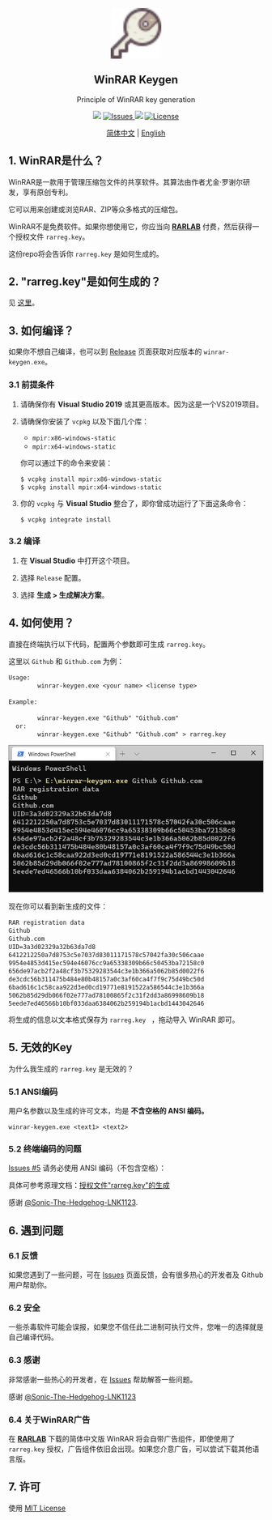 <p align="center">
 <img width="100px" src="icon.svg" align="center" alt="WinRAR Keygen" />
 <h2 align="center">WinRAR Keygen</h2>
 <p align="center">Principle of WinRAR key generation</p>
</p>

<p align="center">
  <img src="https://img.shields.io/github/v/release/bitcookies/winrar-keygen?label=version" />
  <a href="https://github.com/bitcookies/winrar-keygen/issues">
  	<img alt="Issues" src="https://img.shields.io/github/issues/bitcookies/winrar-keygen?color=F48D73" />
  </a>
  <img src="https://img.shields.io/badge/Visual%20Studio-2019-blueviolet" />
  <a href="https://github.com/bitcookies/winrar-keygen/blob/master/LICENSE">
  	<img alt="License" src="https://img.shields.io/github/license/bitcookies/winrar-keygen.svg" />
  </a>
</p>

<p align="center">
  <a href="README.zh-CN.md">简体中文</a> | <a href="README.md">English</a>
</p>

## 1. WinRAR是什么？

WinRAR是一款用于管理压缩包文件的共享软件。其算法由作者尤金·罗谢尔研发，享有原创专利。

它可以用来创建或浏览RAR、ZIP等众多格式的压缩包。

WinRAR不是免费软件。如果你想使用它，你应当向 [__RARLAB__](https://www.rarlab.com/) 付费，然后获得一个授权文件 `rarreg.key`。

这份repo将会告诉你 `rarreg.key` 是如何生成的。

## 2. "rarreg.key"是如何生成的？

见 [这里](README.HOW_DOES_IT_WORK.zh-CN.md)。

## 3. 如何编译？

如果你不想自己编译，也可以到 [Release](https://github.com/bitcookies/winrar-keygen/releases/) 页面获取对应版本的 `winrar-keygen.exe`。

### 3.1 前提条件

1. 请确保你有 __Visual Studio 2019__ 或其更高版本。因为这是一个VS2019项目。

2. 请确保你安装了 `vcpkg` 以及下面几个库：

   * `mpir:x86-windows-static`
   * `mpir:x64-windows-static`

   你可以通过下的命令来安装：

   ```console
   $ vcpkg install mpir:x86-windows-static
   $ vcpkg install mpir:x64-windows-static
   ```

3. 你的 `vcpkg` 与 __Visual Studio__ 整合了，即你曾成功运行了下面这条命令：

   ```console
   $ vcpkg integrate install
   ```

### 3.2 编译

1. 在 __Visual Studio__ 中打开这个项目。

2. 选择 `Release` 配置。

3. 选择 __生成 > 生成解决方案__。

## 4. 如何使用？

直接在终端执行以下代码，配置两个参数即可生成 `rarreg.key`。

这里以 `Github` 和 `Github.com` 为例：

```console
Usage:
        winrar-keygen.exe <your name> <license type>

Example:

        winrar-keygen.exe "Github" "Github.com"
  or:
        winrar-keygen.exe "Github" "Github.com" > rarreg.key
```

![Terminal](terminal.png)

现在你可以看到新生成的文件：

```console
RAR registration data
Github
Github.com
UID=3a3d02329a32b63da7d8
6412212250a7d8753c5e7037d83011171578c57042fa30c506caae
9954e4853d415ec594e46076cc9a65338309b66c50453ba72158c0
656de97acb2f2a48cf3b75329283544c3e1b366a5062b85d0022f6
de3cdc56b311475b484e80b48157a0c3af60ca4f7f9c75d49bc50d
6bad616c1c58caa922d3ed0cd19771e8191522a586544c3e1b366a
5062b85d29db066f02e777ad78100865f2c31f2dd3a86998609b18
5eede7ed46566b10bf033daa6384062b259194b1acbd1443042646
```

将生成的信息以文本格式保存为 `rarreg.key ` ，拖动导入 WinRAR 即可。

## 5. 无效的Key

为什么我生成的 `rarreg.key` 是无效的？

### 5.1 ANSI编码

用户名参数以及生成的许可文本，均是 **不含空格的 ANSI 编码。**

```console
winrar-keygen.exe <text1> <text2>
```

### 5.2 终端编码的问题

[Issues #5](https://github.com/bitcookies/winrar-keygen/issues/5) 请务必使用 ANSI 编码（不包含空格）：

具体可参考原理文档：[授权文件"rarreg.key"的生成](https://github.com/bitcookies/winrar-keygen/blob/master/README.HOW_DOES_IT_WORK.zh-CN.md#7-%E6%8E%88%E6%9D%83%E6%96%87%E4%BB%B6rarregkey%E7%9A%84%E7%94%9F%E6%88%90)

感谢 [@Sonic-The-Hedgehog-LNK1123](https://github.com/Sonic-The-Hedgehog-LNK1123).

## 6. 遇到问题

### 6.1 反馈

如果您遇到了一些问题，可在 [Issues](https://github.com/bitcookies/winrar-keygen/issues) 页面反馈，会有很多热心的开发者及 Github 用户帮助你。

### 6.2 安全

一些杀毒软件可能会误报，如果您不信任此二进制可执行文件，您唯一的选择就是自己编译代码。

### 6.3 感谢

非常感谢一些热心的开发者，在 [Issues](https://github.com/bitcookies/winrar-keygen/issues) 帮助解答一些问题。

感谢 [@Sonic-The-Hedgehog-LNK1123](https://github.com/Sonic-The-Hedgehog-LNK1123)

### 6.4 关于WinRAR广告

在 [__RARLAB__](https://www.rarlab.com/) 下载的简体中文版 WinRAR 将会自带广告组件，即使使用了 `rarreg.key` 授权，广告组件依旧会出现。如果您介意广告，可以尝试下载其他语言版。

## 7. 许可

使用 [MIT License](https://github.com/bitcookies/winrar-keygen/blob/master/LICENSE)
